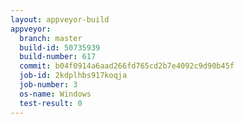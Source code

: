 ```yaml
---
layout: appveyor-build
appveyor:
  branch: master
  build-id: 50735939
  build-number: 617
  commit: b04f0914a6aad266fd765cd2b7e4092c9d90b45f
  job-id: 2kdplhbs917koqja
  job-number: 3
  os-name: Windows
  test-result: 0
---
```

